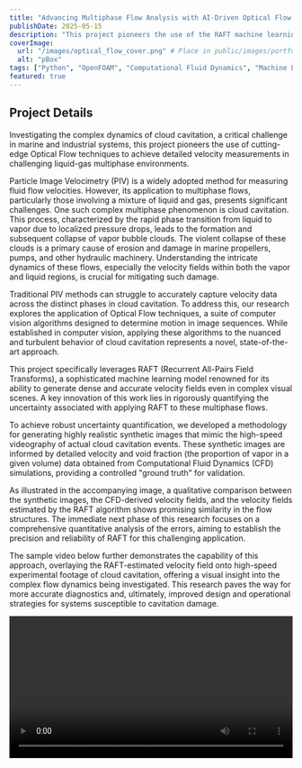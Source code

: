 ```yaml
---
title: "Advancing Multiphase Flow Analysis with AI-Driven Optical Flow Techniques"
publishDate: 2025-05-15
description: "This project pioneers the use of the RAFT machine learning algorithm for Optical Flow to analyze cloud cavitation, a damaging multiphase flow phenomenon, by quantifying its velocity field uncertainty with CFD-generated synthetic images to improve understanding and mitigation of cavitation erosion."
coverImage:
  url: "/images/optical_flow_cover.png" # Place in public/images/portfolio/novaflow/
  alt: "pBox"
tags: ["Python", "OpenFOAM", "Computational Fluid Dynamics", "Machine Learning", "Computer Vision", "Multiphase", "Uncertainty Quantification"]
featured: true
---
```


## Project Details
Investigating the complex dynamics of cloud cavitation, a critical challenge in marine and industrial systems, this project pioneers the use of cutting-edge Optical Flow techniques to achieve detailed velocity measurements in challenging liquid-gas multiphase environments.

Particle Image Velocimetry (PIV) is a widely adopted method for measuring fluid flow velocities. However, its application to multiphase flows, particularly those involving a mixture of liquid and gas, presents significant challenges. One such complex multiphase phenomenon is cloud cavitation. This process, characterized by the rapid phase transition from liquid to vapor due to localized pressure drops, leads to the formation and subsequent collapse of vapor bubble clouds. The violent collapse of these clouds is a primary cause of erosion and damage in marine propellers, pumps, and other hydraulic machinery. Understanding the intricate dynamics of these flows, especially the velocity fields within both the vapor and liquid regions, is crucial for mitigating such damage.

Traditional PIV methods can struggle to accurately capture velocity data across the distinct phases in cloud cavitation. To address this, our research explores the application of Optical Flow techniques, a suite of computer vision algorithms designed to determine motion in image sequences. While established in computer vision, applying these algorithms to the nuanced and turbulent behavior of cloud cavitation represents a novel, state-of-the-art approach.

This project specifically leverages RAFT (Recurrent All-Pairs Field Transforms), a sophisticated machine learning model renowned for its ability to generate dense and accurate velocity fields even in complex visual scenes. A key innovation of this work lies in rigorously quantifying the uncertainty associated with applying RAFT to these multiphase flows.

To achieve robust uncertainty quantification, we developed a methodology for generating highly realistic synthetic images that mimic the high-speed videography of actual cloud cavitation events. These synthetic images are informed by detailed velocity and void fraction (the proportion of vapor in a given volume) data obtained from Computational Fluid Dynamics (CFD) simulations, providing a controlled "ground truth" for validation.

As illustrated in the accompanying image, a qualitative comparison between the synthetic images, the CFD-derived velocity fields, and the velocity fields estimated by the RAFT algorithm shows promising similarity in the flow structures. The immediate next phase of this research focuses on a comprehensive quantitative analysis of the errors, aiming to establish the precision and reliability of RAFT for this challenging application.

The sample video below further demonstrates the capability of this approach, overlaying the RAFT-estimated velocity field onto high-speed experimental footage of cloud cavitation, offering a visual insight into the complex flow dynamics being investigated. This research paves the way for more accurate diagnostics and, ultimately, improved design and operational strategies for systems susceptible to cavitation damage.

<video controls width="100%" preload="metadata">
  <source src="/images/raft-sintel-48.mp4" type="video/mp4">
  Your browser does not support the video tag. Please <a href="/images/raft-sintel-48.mp4">download the video</a>.
</video>